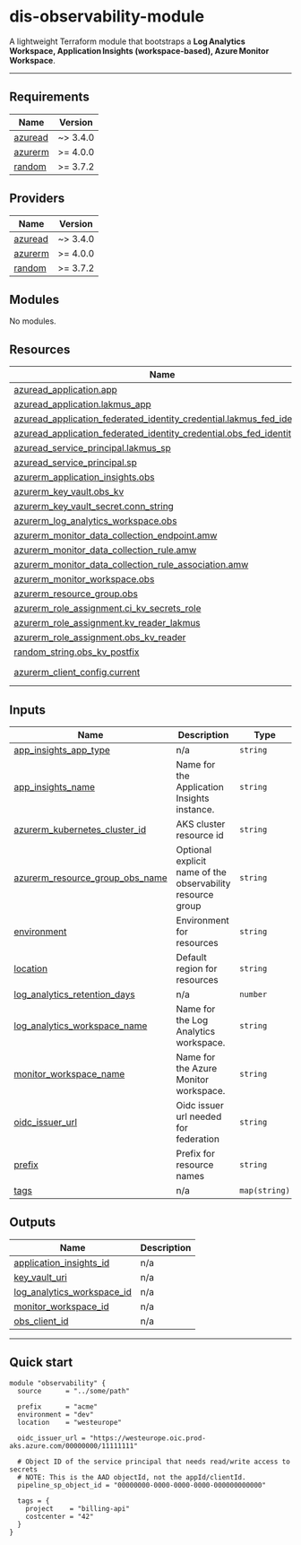# dis-observability-module

A lightweight Terraform module that bootstraps a **Log Analytics Workspace, Application Insights (workspace‑based), Azure Monitor Workspace**.

---

<!-- BEGIN_TF_DOCS -->
## Requirements

| Name | Version |
|------|---------|
| <a name="requirement_azuread"></a> [azuread](#requirement\_azuread) | ~> 3.4.0 |
| <a name="requirement_azurerm"></a> [azurerm](#requirement\_azurerm) | >= 4.0.0 |
| <a name="requirement_random"></a> [random](#requirement\_random) | >= 3.7.2 |

## Providers

| Name | Version |
|------|---------|
| <a name="provider_azuread"></a> [azuread](#provider\_azuread) | ~> 3.4.0 |
| <a name="provider_azurerm"></a> [azurerm](#provider\_azurerm) | >= 4.0.0 |
| <a name="provider_random"></a> [random](#provider\_random) | >= 3.7.2 |

## Modules

No modules.

## Resources

| Name | Type |
|------|------|
| [azuread_application.app](https://registry.terraform.io/providers/hashicorp/azuread/latest/docs/resources/application) | resource |
| [azuread_application.lakmus_app](https://registry.terraform.io/providers/hashicorp/azuread/latest/docs/resources/application) | resource |
| [azuread_application_federated_identity_credential.lakmus_fed_identity](https://registry.terraform.io/providers/hashicorp/azuread/latest/docs/resources/application_federated_identity_credential) | resource |
| [azuread_application_federated_identity_credential.obs_fed_identity](https://registry.terraform.io/providers/hashicorp/azuread/latest/docs/resources/application_federated_identity_credential) | resource |
| [azuread_service_principal.lakmus_sp](https://registry.terraform.io/providers/hashicorp/azuread/latest/docs/resources/service_principal) | resource |
| [azuread_service_principal.sp](https://registry.terraform.io/providers/hashicorp/azuread/latest/docs/resources/service_principal) | resource |
| [azurerm_application_insights.obs](https://registry.terraform.io/providers/hashicorp/azurerm/latest/docs/resources/application_insights) | resource |
| [azurerm_key_vault.obs_kv](https://registry.terraform.io/providers/hashicorp/azurerm/latest/docs/resources/key_vault) | resource |
| [azurerm_key_vault_secret.conn_string](https://registry.terraform.io/providers/hashicorp/azurerm/latest/docs/resources/key_vault_secret) | resource |
| [azurerm_log_analytics_workspace.obs](https://registry.terraform.io/providers/hashicorp/azurerm/latest/docs/resources/log_analytics_workspace) | resource |
| [azurerm_monitor_data_collection_endpoint.amw](https://registry.terraform.io/providers/hashicorp/azurerm/latest/docs/resources/monitor_data_collection_endpoint) | resource |
| [azurerm_monitor_data_collection_rule.amw](https://registry.terraform.io/providers/hashicorp/azurerm/latest/docs/resources/monitor_data_collection_rule) | resource |
| [azurerm_monitor_data_collection_rule_association.amw](https://registry.terraform.io/providers/hashicorp/azurerm/latest/docs/resources/monitor_data_collection_rule_association) | resource |
| [azurerm_monitor_workspace.obs](https://registry.terraform.io/providers/hashicorp/azurerm/latest/docs/resources/monitor_workspace) | resource |
| [azurerm_resource_group.obs](https://registry.terraform.io/providers/hashicorp/azurerm/latest/docs/resources/resource_group) | resource |
| [azurerm_role_assignment.ci_kv_secrets_role](https://registry.terraform.io/providers/hashicorp/azurerm/latest/docs/resources/role_assignment) | resource |
| [azurerm_role_assignment.kv_reader_lakmus](https://registry.terraform.io/providers/hashicorp/azurerm/latest/docs/resources/role_assignment) | resource |
| [azurerm_role_assignment.obs_kv_reader](https://registry.terraform.io/providers/hashicorp/azurerm/latest/docs/resources/role_assignment) | resource |
| [random_string.obs_kv_postfix](https://registry.terraform.io/providers/hashicorp/random/latest/docs/resources/string) | resource |
| [azurerm_client_config.current](https://registry.terraform.io/providers/hashicorp/azurerm/latest/docs/data-sources/client_config) | data source |

## Inputs

| Name | Description | Type | Default | Required |
|------|-------------|------|---------|:--------:|
| <a name="input_app_insights_app_type"></a> [app\_insights\_app\_type](#input\_app\_insights\_app\_type) | n/a | `string` | `"web"` | no |
| <a name="input_app_insights_name"></a> [app\_insights\_name](#input\_app\_insights\_name) | Name for the Application Insights instance. | `string` | `""` | no |
| <a name="input_azurerm_kubernetes_cluster_id"></a> [azurerm\_kubernetes\_cluster\_id](#input\_azurerm\_kubernetes\_cluster\_id) | AKS cluster resource id | `string` | `""` | no |
| <a name="input_azurerm_resource_group_obs_name"></a> [azurerm\_resource\_group\_obs\_name](#input\_azurerm\_resource\_group\_obs\_name) | Optional explicit name of the observability resource group | `string` | `""` | no |
| <a name="input_environment"></a> [environment](#input\_environment) | Environment for resources | `string` | n/a | yes |
| <a name="input_location"></a> [location](#input\_location) | Default region for resources | `string` | `"norwayeast"` | no |
| <a name="input_log_analytics_retention_days"></a> [log\_analytics\_retention\_days](#input\_log\_analytics\_retention\_days) | n/a | `number` | `30` | no |
| <a name="input_log_analytics_workspace_name"></a> [log\_analytics\_workspace\_name](#input\_log\_analytics\_workspace\_name) | Name for the Log Analytics workspace. | `string` | `""` | no |
| <a name="input_monitor_workspace_name"></a> [monitor\_workspace\_name](#input\_monitor\_workspace\_name) | Name for the Azure Monitor workspace. | `string` | `""` | no |
| <a name="input_oidc_issuer_url"></a> [oidc\_issuer\_url](#input\_oidc\_issuer\_url) | Oidc issuer url needed for federation | `string` | n/a | yes |
| <a name="input_prefix"></a> [prefix](#input\_prefix) | Prefix for resource names | `string` | n/a | yes |
| <a name="input_tags"></a> [tags](#input\_tags) | n/a | `map(string)` | `{}` | no |

## Outputs

| Name | Description |
|------|-------------|
| <a name="output_application_insights_id"></a> [application\_insights\_id](#output\_application\_insights\_id) | n/a |
| <a name="output_key_vault_uri"></a> [key\_vault\_uri](#output\_key\_vault\_uri) | n/a |
| <a name="output_log_analytics_workspace_id"></a> [log\_analytics\_workspace\_id](#output\_log\_analytics\_workspace\_id) | n/a |
| <a name="output_monitor_workspace_id"></a> [monitor\_workspace\_id](#output\_monitor\_workspace\_id) | n/a |
| <a name="output_obs_client_id"></a> [obs\_client\_id](#output\_obs\_client\_id) | n/a |
<!-- END_TF_DOCS -->
---

## Quick start

```hcl
module "observability" {
  source      = "../some/path"

  prefix      = "acme"
  environment = "dev"
  location    = "westeurope"

  oidc_issuer_url = "https://westeurope.oic.prod-aks.azure.com/00000000/11111111"

  # Object ID of the service principal that needs read/write access to secrets
  # NOTE: This is the AAD objectId, not the appId/clientId.
  pipeline_sp_object_id = "00000000-0000-0000-0000-000000000000"

  tags = {
    project    = "billing-api"
    costcenter = "42"
  }
}
